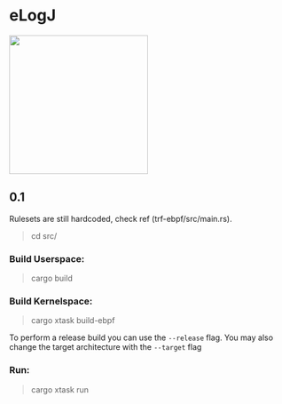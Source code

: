 # eLogJ

<img src="https://github.com/WillGAndre/eLogJ/blob/main/elogj.png" width="250">

## 0.1
Rulesets are still hardcoded, check ref (trf-ebpf/src/main.rs).
> cd src/

### Build Userspace:
> cargo build

### Build Kernelspace:
> cargo xtask build-ebpf

To perform a release build you can use the `--release` flag.
You may also change the target architecture with the `--target` flag

### Run:
> cargo xtask run
